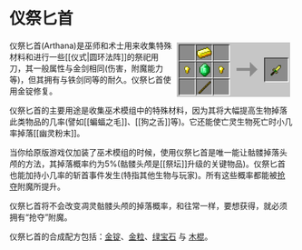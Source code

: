 # 仪祭匕首

<div style="width:500px;">
   <img src="/images/Items/arthana.png" align="right" width="200" hspace="5" vspace="5" />
   <p>仪祭匕首(Arthana)是巫师和术士用来收集特殊材料和进行一些[[仪式|圆环法阵]]的祭祀用刀，其一般属性与金剑相同(伤害，附魔能力等)，但其拥有与铁剑同等的耐久。仪祭匕首使用金锭修复。</p>
   <p>仪祭匕首的主要用途是收集巫术模组中的特殊材料，因为其将大幅提高生物掉落此类物品的几率(譬如[[蝙蝠之毛]]、[[狗之舌]]等)。它还能使亡灵生物死亡时小几率掉落[[幽灵粉末]]。</p>
   <p>当你给原版游戏仅加装了巫术模组的时候，使用仪祭匕首是唯一能让骷髅掉落头颅的方法，其掉落概率约为5%(骷髅头颅是[[祭坛]]升级的关键物品)。仪祭匕首也能加持小几率的斩首事件发生(特指其他生物与玩家)。所有这些概率都能被<a href="https://minecraft-zh.gamepedia.com/%E6%8A%A2%E5%A4%BA">抢夺</a>附魔所提升。</p>
   <p>仪祭匕首将不会改变凋灵骷髅头颅的掉落概率，和往常一样，要想获得，就必须拥有“抢夺”附魔。</p>
   <p>仪祭匕首的合成配方包括：<a href="https://minecraft-zh.gamepedia.com/%E9%87%91%E9%94%AD">金锭</a>、<a href="https://minecraft-zh.gamepedia.com/%E9%87%91%E7%B2%92">金粒</a>、<a href="https://minecraft-zh.gamepedia.com/%E7%BB%BF%E5%AE%9D%E7%9F%B3">绿宝石</a> 与 <a href="https://minecraft-zh.gamepedia.com/%E6%9C%A8%E6%A3%8D">木棍</a>。</p>
</div>
